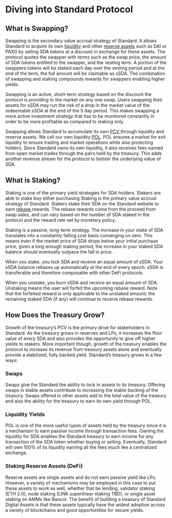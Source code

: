 # Diving into Standard Protocol

## What is Swapping?&#x20;

Swapping is the secondary value accrual strategy of Standard. It allows Standard to acquire its own [liquidity](https://docs.standarddao.finance/protocol/definitions#liquidity-swaps) and other [reserve assets](https://docs.standarddao.finance/protocol/definitions#reserve-swaps) such as DAI or PAXG by selling SDA tokens at a discount in exchange for these assets. The protocol quotes the swapper with terms such as the swap price, the amount of SDA tokens entitled to the swapper, and the vesting term. A portion of the swappers tokens will be staked each day over the vesting period and at the end of the term, the full amount will be claimable as sSDA. The combination of swapping and staking compounds rewards for swappers enabling higher yields.

Swapping is an active, short-term strategy based on the discount the protocol is providing to the market on any one swap. Users swapping their assets for sSDA may run the risk of a drop in the market value of the redeemable sSDA at the end of the 5 day period. This makes swapping a more active investment strategy that has to be monitored constantly in order to be more profitable as compared to staking only.

Swapping allows Standard to accumulate its own [PCV ](https://docs.standarddao.finance/protocol/definitions#pcv)through liquidity and reserve assets. We call our own liquidity [POL](https://docs.standarddao.finance/protocol/definitions#pol). POL ensures a market for exit liquidity to ensure trading and market operations while also protecting holders. Since Standard owns its own liquidity, it also receives fees earned from open market trades through the pairs held by the treasury. This adds another revenue stream for the protocol to bolster the underlying value of SDA.

## What is Staking?

Staking is one of the primary yield strategies for SDA holders. Stakers are able to stake buy either purchasing Staking is the primary value accrual strategy of Standard. Stakers stake their SDA on the Standard website to earn [rebase ](https://docs.standarddao.finance/protocol/definitions#pol)rewards. The rebase rewards come from the proceed from swap sales, and can vary based on the number of SDA staked in the protocol and the reward rate set by monetary policy.

Staking is a passive, long-term strategy. The increase in your stake of SDA translates into a constantly falling cost basis converging on zero. This means even if the market price of SDA drops below your initial purchase price, given a long enough staking period, the increase in your staked SDA balance should eventually outpace the fall in price.

When you stake, you lock SDA and receive an equal amount of sSDA. Your sSDA balance rebases up automatically at the end of every epoch. sSDA is transferable and therefore composable with other DeFi protocols.

When you unstake, you burn sSDA and receive an equal amount of SDA. Unstaking means the user will forfeit the upcoming rebase reward. Note that the forfeited reward is only applicable to the unstaked amount; the remaining staked SDA (if any) will continue to receive rebase rewards.

## How Does the Treasury Grow?&#x20;

Growth of the treasury’s PCV is the primary drive for stakeholders in Standard. As the treasury grows in reserves and LPs, it increases the floor value of every SDA and also provides the opportunity to give off higher yields to stakers. More important though, growth of the treasury enables the protocol to increase its revenue from treasury assets alone and eventually provide a stabilized, fully backed yield. Standard’s treasury grows in a few ways:&#x20;

### Swaps&#x20;

Swaps give the Standard the ability to lock in assets to its treasury. Offering swaps in stable assets contribute to increasing the stable backing of the treasury. Swaps offered in other assets add to the total value of the treasury and also the ability for the treasury to earn its own yield through POL.&#x20;

### Liquidity Yields&#x20;

POL is one of the more useful types of assets held by the treasury since it is a mechanism to earn passive income through transaction fees. Owning the liquidity for SDA enables the Standard treasury to earn income for any transaction of the SDA token whether buying or selling. Eventually, Standard will own 100% of its liquidity earning all the fees much like a centralized exchange.&#x20;

### Staking Reserve Assets (DeFi)&#x20;

Reserve assets are single assets and do not earn passive yield like LPs. However, a variety of mechanisms may be employed in this case to put these assets to work as well, whether that be lending, validator staking (ETH 2.0), node staking (LINK superlinear staking TBD), or single asset staking on AMMs like Bancor. The benefit of building a treasury of Standard Digital Assets  is that these assets typically have the widest adoption across a variety of blockchains and good opportunities for secure yields.&#x20;

